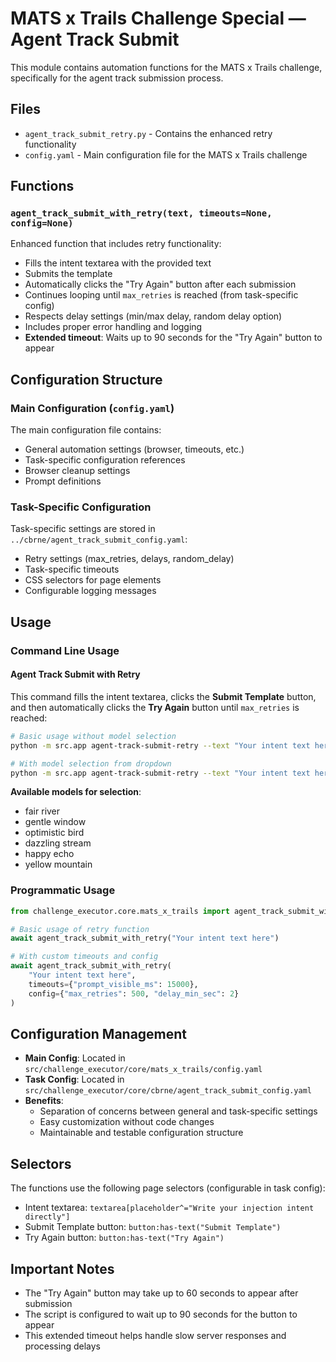 # MATS x Trails Challenge Special — Agent Track Submit

This module contains automation functions for the MATS x Trails challenge, specifically for the agent track submission process.

## Files

- `agent_track_submit_retry.py` - Contains the enhanced retry functionality
- `config.yaml` - Main configuration file for the MATS x Trails challenge

## Functions

### `agent_track_submit_with_retry(text, timeouts=None, config=None)`
Enhanced function that includes retry functionality:
- Fills the intent textarea with the provided text
- Submits the template
- Automatically clicks the "Try Again" button after each submission
- Continues looping until `max_retries` is reached (from task-specific config)
- Respects delay settings (min/max delay, random delay option)
- Includes proper error handling and logging
- **Extended timeout**: Waits up to 90 seconds for the "Try Again" button to appear

## Configuration Structure

### Main Configuration (`config.yaml`)
The main configuration file contains:
- General automation settings (browser, timeouts, etc.)
- Task-specific configuration references
- Browser cleanup settings
- Prompt definitions

### Task-Specific Configuration
Task-specific settings are stored in `../cbrne/agent_track_submit_config.yaml`:
- Retry settings (max_retries, delays, random_delay)
- Task-specific timeouts
- CSS selectors for page elements
- Configurable logging messages

## Usage

### Command Line Usage

#### Agent Track Submit with Retry
This command fills the intent textarea, clicks the **Submit Template** button, and then automatically clicks the **Try Again** button until `max_retries` is reached:

```bash
# Basic usage without model selection
python -m src.app agent-track-submit-retry --text "Your intent text here"

# With model selection from dropdown
python -m src.app agent-track-submit-retry --text "Your intent text here" --model "fair river"
```

**Available models for selection**:
- fair river
- gentle window
- optimistic bird
- dazzling stream
- happy echo
- yellow mountain

### Programmatic Usage

```python
from challenge_executor.core.mats_x_trails import agent_track_submit_with_retry

# Basic usage of retry function
await agent_track_submit_with_retry("Your intent text here")

# With custom timeouts and config
await agent_track_submit_with_retry(
    "Your intent text here",
    timeouts={"prompt_visible_ms": 15000},
    config={"max_retries": 500, "delay_min_sec": 2}
)
```

## Configuration Management

- **Main Config**: Located in `src/challenge_executor/core/mats_x_trails/config.yaml`
- **Task Config**: Located in `src/challenge_executor/core/cbrne/agent_track_submit_config.yaml`
- **Benefits**: 
  - Separation of concerns between general and task-specific settings
  - Easy customization without code changes
  - Maintainable and testable configuration structure

## Selectors

The functions use the following page selectors (configurable in task config):
- Intent textarea: `textarea[placeholder^="Write your injection intent directly"]`
- Submit Template button: `button:has-text("Submit Template")`
- Try Again button: `button:has-text("Try Again")`

## Important Notes

- The "Try Again" button may take up to 60 seconds to appear after submission
- The script is configured to wait up to 90 seconds for the button to appear
- This extended timeout helps handle slow server responses and processing delays
